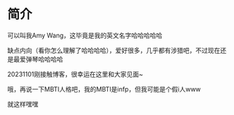 # 简介

可以叫我Amy Wang，这毕竟是我的英文名字哈哈哈哈哈

缺点内向（看你怎么理解了哈哈哈哈），爱好很多，几乎都有涉猎吧，不过现在还是最爱弹琴哈哈哈哈

20231101刚接触博客，很幸运在这里和大家见面~

哦，再说一下MBTI人格吧，我的MBTI是infp，但我可能是个假i人www

就这样嘿嘿



